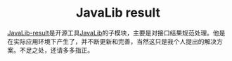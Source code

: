 
<h1 align="center">JavaLib result</h1>

[JavaLib-result](./)是开源工具[JavaLib](https://github.com/fengwenyi/JavaLib)的子模块，主要是对接口结果规范处理。他是在实际应用环境下产生了，并不断更新和完善，当然这只是我个人提出的解决方案。不足之处，还请多多指正。